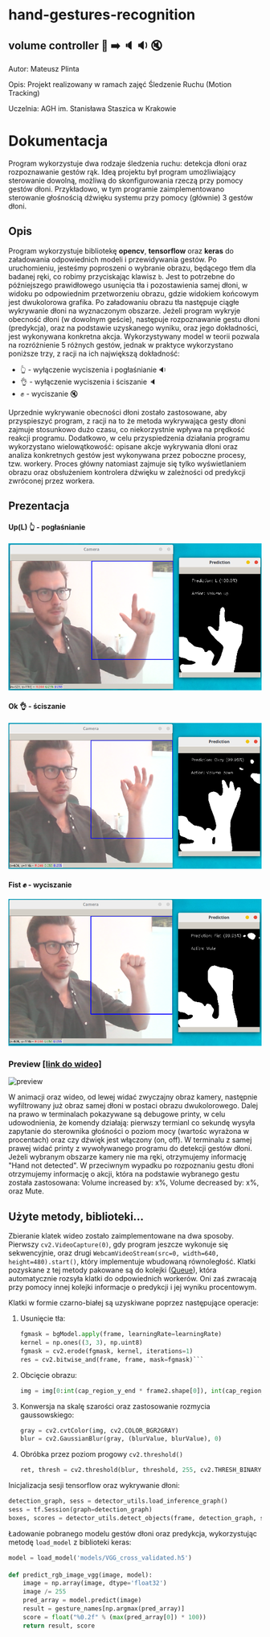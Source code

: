 # hand-gestures-recognition
## volume controller :wave: :arrow_right: :speaker: :sound: :mute:
Autor: Mateusz Plinta

Opis: Projekt realizowany w ramach zajęć Śledzenie Ruchu (Motion Tracking)

Uczelnia: AGH im. Stanisława Staszica w Krakowie
# Dokumentacja
Program wykorzystuje dwa rodzaje śledzenia ruchu: detekcja dłoni oraz rozpoznawanie gestów rąk.
Ideą projektu był program umożliwiający sterowanie dowolną, możliwą do skonfigurowania rzeczą przy pomocy gestów dłoni. Przykładowo, w tym programie zaimplementowano sterowanie głośnością dźwięku systemu przy pomocy (głównie) 3 gestów dłoni.
## Opis
Program wykorzystuje bibliotekę **opencv**, **tensorflow** oraz **keras** do załadowania odpowiednich modeli i przewidywania gestów.
Po uruchomieniu, jesteśmy poproszeni o wybranie obrazu, będącego tłem dla badanej ręki, co robimy przyciskając klawisz `b`. Jest to potrzebne do późniejszego prawidłowego usunięcia tła i pozostawienia samej dłoni, w widoku po odpowiednim przetworzeniu obrazu, gdzie widokiem końcowym jest dwukolorowa grafika.
Po załadowaniu obrazu tła następuje ciągłe wykrywanie dłoni na wyznaczonym obszarze. Jeżeli program wykryje obecność dłoni (w dowolnym geście), następuje rozpoznawanie gestu dłoni (predykcja), oraz na podstawie uzyskanego wyniku, oraz jego dokładności, jest wykonywana konkretna akcja. Wykorzystywany model w teorii pozwala na rozróżnienie 5 różnych gestów, jednak w praktyce wykorzystano poniższe trzy, z racji na ich największą dokładność:
* :point_up_2: - wyłączenie wyciszenia i pogłaśnianie :sound:
* :ok_hand: - wyłączenie wyciszenia i ściszanie :speaker:
* :fist: - wyciszanie :mute:

Uprzednie wykrywanie obecności dłoni zostało zastosowane, aby przyspieszyć program, z racji na to że metoda wykrywająca gesty dłoni zajmuje stosunkowo dużo czasu, co niekorzystnie wpływa na prędkość reakcji programu. Dodatkowo, w celu przyspiedzenia działania programu wykorzystano wielowątkowość: opisane akcje wykrywania dłoni oraz analiza konkretnych gestów jest wykonywana przez poboczne procesy, tzw. workery. Proces główny natomiast zajmuje się tylko wyświetlaniem obrazu oraz obsłużeniem kontrolera dźwięku w zależności od predykcji zwróconej przez workera.
## Prezentacja
#### Up(L) :point_up_2: - pogłaśnianie
![up](img/prediction_up.png)
#### Ok :ok_hand: - ściszanie
![ok](img/prediction_ok.png)
#### Fist :fist: - wyciszanie
![mute](img/prediction_fist.png)
### Preview [[link do wideo]](https://youtu.be/Wsoi_Ua9gs0)
![preview](img/preview.gif)

W animacji oraz wideo, od lewej widać zwyczajny obraz kamery, następnie wyfiltrowany już obraz samej dłoni w postaci obrazu dwukolorowego. Dalej na prawo w terminalach pokazywane są debugowe printy, w celu udowodnienia, że komendy działają: pierwszy termianl co sekundę wysyła zapytanie do sterownika głośności o poziom mocy (wartośc wyrażona w procentach) oraz czy dźwięk jest włączony (on, off).
W terminalu z samej prawej widać printy z wywoływanego programu do detekcji gestów dłoni. Jeżeli wybranym obszarze kamery nie ma ręki, otrzymujemy informację "Hand not detected". W przeciwnym wypadku po rozpoznaniu gestu dłoni otrzymujemy informację o akcji, która na podstawie wybranego gestu została zastosowana: Volume increased by: x%, Volume decreased by: x%, oraz Mute.
## Użyte metody, biblioteki...
Zbieranie klatek wideo zostało zaimplementowane na dwa sposoby. Pierwszy `cv2.VideoCapture(0)`, gdy program jeszcze wykonuje się sekwencyjnie, oraz drugi `WebcamVideoStream(src=0, width=640, height=480).start()`, który implementuje wbudowaną równoległość. Klatki pozyskane z tej metody pakowane są do kolejki ([Queue](https://docs.python.org/3/library/queue.html)), która automatycznie rozsyła klatki do odpowiednich workerów. Oni zaś zwracają przy pomocy innej kolejki informacje o predykcji i jej wyniku procentowym.

Klatki w formie czarno-białej są uzyskiwane poprzez następujące operacje:
1. Usunięcie tła:
    ```python
    fgmask = bgModel.apply(frame, learningRate=learningRate)
    kernel = np.ones((3, 3), np.uint8)
    fgmask = cv2.erode(fgmask, kernel, iterations=1)
    res = cv2.bitwise_and(frame, frame, mask=fgmask)```
2. Obcięcie obrazu:
    ```python
    img = img[0:int(cap_region_y_end * frame2.shape[0]), int(cap_region_x_begin * frame2.shape[1]):frame2.shape[1]]
    ```
3. Konwersja na skalę szarości oraz zastosowanie rozmycia gaussowskiego:
    ```python
    gray = cv2.cvtColor(img, cv2.COLOR_BGR2GRAY)
    blur = cv2.GaussianBlur(gray, (blurValue, blurValue), 0)
    ```
4. Obróbka przez poziom progowy `cv2.threshold()`
    ```python
    ret, thresh = cv2.threshold(blur, threshold, 255, cv2.THRESH_BINARY + cv2.THRESH_OTSU)
    ```

Inicjalizacja sesji tensorflow oraz wykrywanie dłoni:
```python
detection_graph, sess = detector_utils.load_inference_graph()
sess = tf.Session(graph=detection_graph)
boxes, scores = detector_utils.detect_objects(frame, detection_graph, sess)
```

Ładowanie pobranego modelu gestów dłoni oraz predykcja, wykorzystując metodę `load_model` z biblioteki keras:
```python
model = load_model('models/VGG_cross_validated.h5')

def predict_rgb_image_vgg(image, model):
    image = np.array(image, dtype='float32')
    image /= 255
    pred_array = model.predict(image)
    result = gesture_names[np.argmax(pred_array)]
    score = float("%0.2f" % (max(pred_array[0]) * 100))
    return result, score
```
